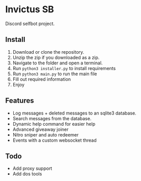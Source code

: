 # Invictus SB
Discord selfbot project.

## Install
1. Download or clone the repository.
2. Unzip the zip if you downloaded as a zip.
3. Navigate to the folder and open a terminal.
4. Run `python3 installer.py` to install requirements
5. Run `python3 main.py` to run the main file
6. Fill out required information
7. Enjoy

## Features
- Log messages + deleted messages to an sqlite3 database.
- Search messages from the database.
- Dynamic help command for easier help
- Advanced giveaway joiner
- Nitro sniper and auto redeemer
- Events with a custom websocket thread

## Todo
- Add proxy support
- Add dos tools